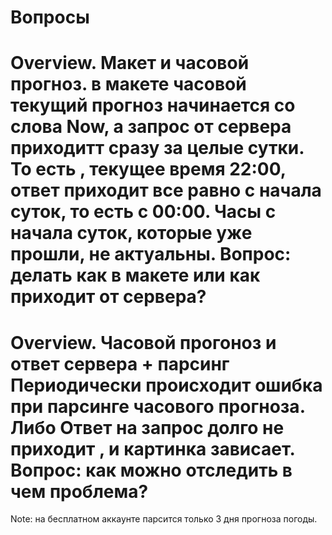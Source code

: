 #  Вопросы

Overview.
    Макет и часовой прогноз.
    в макете часовой текущий прогноз начинается со слова Now, а запрос от сервера приходитт сразу за целые сутки.
    То есть , текущее время 22:00, ответ приходит все равно с начала суток, то есть с 00:00. Часы с начала суток, которые уже прошли, не актуальны.
Вопрос: делать как в макете или как приходит от сервера?
========================================================
Overview.
    Часовой прогоноз и ответ сервера + парсинг
    Периодически происходит ошибка при парсинге часового прогноза.
    Либо
    Ответ на запрос долго не приходит , и картинка зависает. 
Вопрос: как можно отследить в чем проблема?
========================================================
Note: 
    на бесплатном аккаунте парсится только 3 дня прогноза погоды.
